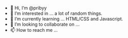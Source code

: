 - 👋 Hi, I’m @pribyy
- 👀 I’m interested in ... a lot of random things.
- 🌱 I’m currently learning ... HTML/CSS and Javascript.
- 💞️ I’m looking to collaborate on ...
- 📫 How to reach me ...

<!---
pribyy/pribyy is a ✨ special ✨ repository because its `README.md` (this file) appears on your GitHub profile.
You can click the Preview link to take a look at your changes.
--->

